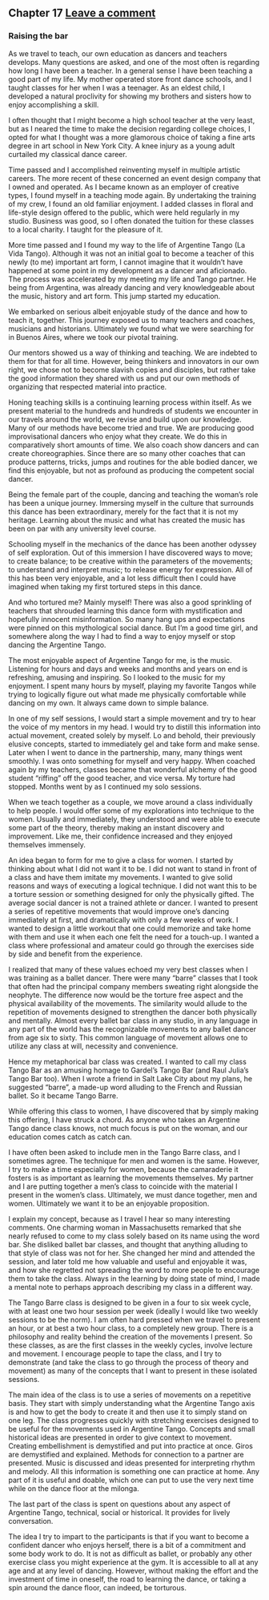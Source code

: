 Chapter 17   [Leave a comment](https://tangoourdance.wordpress.com/2009/01/07/chapter-17/#respond)
--------------------------------------------------------------------------------------------------

### Raising the bar

As we travel to teach, our own education as dancers and teachers develops. Many questions are asked, and one of the most often is regarding how long I have been a teacher. In a general sense I have been teaching a good part of my life. My mother operated store front dance schools, and I taught classes for her when I was a teenager. As an eldest child, I developed a natural proclivity for showing my brothers and sisters how to enjoy accomplishing a skill.

I often thought that I might become a high school teacher at the very least, but as I neared the time to make the decision regarding college choices, I opted for what I thought was a more glamorous choice of taking a fine arts degree in art school in New York City. A knee injury as a young adult curtailed my classical dance career.

Time passed and I accomplished reinventing myself in multiple artistic careers. The more recent of these concerned an event design company that I owned and operated. As I became known as an employer of creative types, I found myself in a teaching mode again. By undertaking the training of my crew, I found an old familiar enjoyment. I added classes in floral and life-style design offered to the public, which were held regularly in my studio. Business was good, so I often donated the tuition for these classes to a local charity. I taught for the pleasure of it.

More time passed and I found my way to the life of Argentine Tango (La Vida Tango). Although it was not an initial goal to become a teacher of this newly (to me) important art form, I cannot imagine that it wouldn’t have happened at some point in my development as a dancer and aficionado. The process was accelerated by my meeting my life and Tango partner. He being from Argentina, was already dancing and very knowledgeable about the music, history and art form. This jump started my education.

We embarked on serious albeit enjoyable study of the dance and how to teach it, together. This journey exposed us to many teachers and coaches, musicians and historians. Ultimately we found what we were searching for in Buenos Aires, where we took our pivotal training.

Our mentors showed us a way of thinking and teaching. We are indebted to them for that for all time. However, being thinkers and innovators in our own right, we chose not to become slavish copies and disciples, but rather take the good information they shared with us and put our own methods of organizing that respected material into practice.

Honing teaching skills is a continuing learning process within itself. As we present material to the hundreds and hundreds of students we encounter in our travels around the world, we revise and build upon our knowledge. Many of our methods have become tried and true. We are producing good improvisational dancers who enjoy what they create. We do this in comparatively short amounts of time. We also coach show dancers and can create choreographies. Since there are so many other coaches that can produce patterns, tricks, jumps and routines for the able bodied dancer, we find this enjoyable, but not as profound as producing the competent social dancer.

Being the female part of the couple, dancing and teaching the woman’s role has been a unique journey. Immersing myself in the culture that surrounds this dance has been extraordinary, merely for the fact that it is not my heritage. Learning about the music and what has created the music has been on par with any university level course.

Schooling myself in the mechanics of the dance has been another odyssey of self exploration. Out of this immersion I have discovered ways to move; to create balance; to be creative within the parameters of the movements; to understand and interpret music; to release energy for expression. All of this has been very enjoyable, and a lot less difficult then I could have imagined when taking my first tortured steps in this dance.

And who tortured me? Mainly myself! There was also a good sprinkling of teachers that shrouded learning this dance form with mystification and hopefully innocent misinformation. So many hang ups and expectations were pinned on this mythological social dance. But I’m a good time girl, and somewhere along the way I had to find a way to enjoy myself or stop dancing the Argentine Tango.

The most enjoyable aspect of Argentine Tango for me, is the music. Listening for hours and days and weeks and months and years on end is refreshing, amusing and inspiring. So I looked to the music for my enjoyment. I spent many hours by myself, playing my favorite Tangos while trying to logically figure out what made me physically comfortable while dancing on my own. It always came down to simple balance.

In one of my self sessions, I would start a simple movement and try to hear the voice of my mentors in my head. I would try to distill this information into actual movement, created solely by myself. Lo and behold, their previously elusive concepts, started to immediately gel and take form and make sense. Later when I went to dance in the partnership, many, many things went smoothly. I was onto something for myself and very happy. When coached again by my teachers, classes became that wonderful alchemy of the good student “riffing” off the good teacher, and vice versa. My torture had stopped. Months went by as I continued my solo sessions.

When we teach together as a couple, we move around a class individually to help people. I would offer some of my explorations into technique to the women. Usually and immediately, they understood and were able to execute some part of the theory, thereby making an instant discovery and improvement. Like me, their confidence increased and they enjoyed themselves immensely.

An idea began to form for me to give a class for women. I started by thinking about what I did not want it to be. I did not want to stand in front of a class and have them imitate my movements. I wanted to give solid reasons and ways of executing a logical technique. I did not want this to be a torture session or something designed for only the physically gifted. The average social dancer is not a trained athlete or dancer. I wanted to present a series of repetitive movements that would improve one’s dancing immediately at first, and dramatically with only a few weeks of work. I wanted to design a little workout that one could memorize and take home with them and use it when each one felt the need for a touch-up. I wanted a class where professional and amateur could go through the exercises side by side and benefit from the experience.

I realized that many of these values echoed my very best classes when I was training as a ballet dancer. There were many “barre” classes that I took that often had the principal company members sweating right alongside the neophyte. The difference now would be the torture free aspect and the physical availability of the movements. The similarity would allude to the repetition of movements designed to strengthen the dancer both physically and mentally. Almost every ballet bar class in any studio, in any language in any part of the world has the recognizable movements to any ballet dancer from age six to sixty. This common language of movement allows one to utilize any class at will, necessity and convenience.

Hence my metaphorical bar class was created. I wanted to call my class Tango Bar as an amusing homage to Gardel’s Tango Bar (and Raul Julia’s Tango Bar too). When I wrote a friend in Salt Lake City about my plans, he suggested “barre”, a made-up word alluding to the French and Russian ballet. So it became Tango Barre.

While offering this class to women, I have discovered that by simply making this offering, I have struck a chord. As anyone who takes an Argentine Tango dance class knows, not much focus is put on the woman, and our education comes catch as catch can.

I have often been asked to include men in the Tango Barre class, and I sometimes agree. The technique for men and women is the same. However, I try to make a time especially for women, because the camaraderie it fosters is as important as learning the movements themselves. My partner and I are putting together a men’s class to coincide with the material I present in the women’s class. Ultimately, we must dance together, men and women. Ultimately we want it to be an enjoyable proposition.

I explain my concept, because as I travel I hear so many interesting comments. One charming woman in Massachusetts remarked that she nearly refused to come to my class solely based on its name using the word bar. She disliked ballet bar classes, and thought that anything alluding to that style of class was not for her. She changed her mind and attended the session, and later told me how valuable and useful and enjoyable it was, and how she regretted not spreading the word to more people to encourage them to take the class. Always in the learning by doing state of mind, I made a mental note to perhaps approach describing my class in a different way.

The Tango Barre class is designed to be given in a four to six week cycle, with at least one two hour session per week (ideally I would like two weekly sessions to be the norm). I am often hard pressed when we travel to present an hour, or at best a two hour class, to a completely new group. There is a philosophy and reality behind the creation of the movements I present. So these classes, as are the first classes in the weekly cycles, involve lecture and movement. I encourage people to tape the class, and I try to demonstrate (and take the class to go through the process of theory and movement) as many of the concepts that I want to present in these isolated sessions.

The main idea of the class is to use a series of movements on a repetitive basis. They start with simply understanding what the Argentine Tango axis is and how to get the body to create it and then use it to simply stand on one leg. The class progresses quickly with stretching exercises designed to be useful for the movements used in Argentine Tango. Concepts and small historical ideas are presented in order to give context to movement. Creating embellishment is demystified and put into practice at once. Giros are demystified and explained. Methods for connection to a partner are presented. Music is discussed and ideas presented for interpreting rhythm and melody. All this information is something one can practice at home. Any part of it is useful and doable, which one can put to use the very next time while on the dance floor at the milonga.

The last part of the class is spent on questions about any aspect of Argentine Tango, technical, social or historical. It provides for lively conversation.

The idea I try to impart to the participants is that if you want to become a confident dancer who enjoys herself, there is a bit of a commitment and some body work to do. It is not as difficult as ballet, or probably any other exercise class you might experience at the gym. It is accessible to all at any age and at any level of dancing. However, without making the effort and the investment of time in oneself, the road to learning the dance, or taking a spin around the dance floor, can indeed, be torturous.
